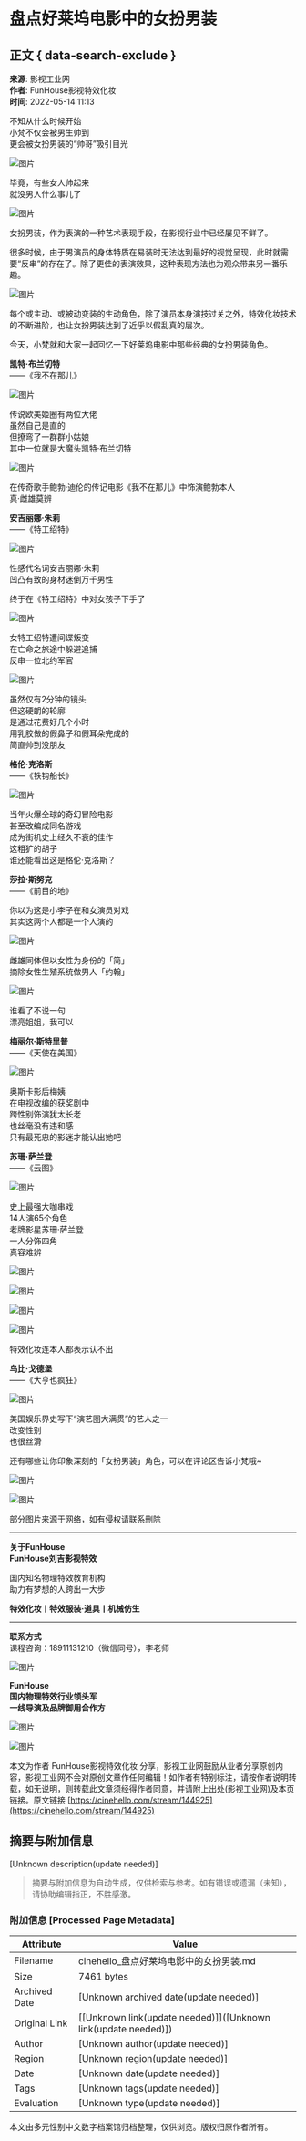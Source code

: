 # 盘点好莱坞电影中的女扮男装

## 正文 { data-search-exclude }


**来源**: 影视工业网  
**作者**: FunHouse影视特效化妆  
**时间**: 2022-05-14 11:13  

不知从什么时候开始  
小梵不仅会被男生帅到  
更会被女扮男装的“帅哥”吸引目光  

![图片](http://paipianbang.cdn.cinehello.com/resource/post/200909/d198fe2d56a4c763c6c01d9f3e9e2ad5.png?imageMogr2/auto-orient/quality/90!/thumbnail/1024x4096)

毕竟，有些女人帅起来  
就没男人什么事儿了  

![图片](http://paipianbang.cdn.cinehello.com/resource/post/200910/db0d212d7f8a3829c570940fb4f6c9c0.png?imageMogr2/auto-orient/quality/90!/thumbnail/1024x4096)

女扮男装，作为表演的一种艺术表现手段，在影视行业中已经屡见不鲜了。

很多时候，由于男演员的身体特质在易装时无法达到最好的视觉呈现，此时就需要“反串”的存在了。除了更佳的表演效果，这种表现方法也为观众带来另一番乐趣。

![图片](http://paipianbang.cdn.cinehello.com/resource/post/200911/b80e530b70f18604447038db06add3f4.png?imageMogr2/auto-orient/quality/90!/thumbnail/1024x4096)

每个或主动、或被动变装的生动角色，除了演员本身演技过关之外，特效化妆技术的不断进阶，也让女扮男装达到了近乎以假乱真的层次。

今天，小梵就和大家一起回忆一下好莱坞电影中那些经典的女扮男装角色。

**凯特·布兰切特**  
——《我不在那儿》

![图片](http://paipianbang.cdn.cinehello.com/resource/post/200912/30bc035ab808c4102ae9e5c084e096c3.png?imageMogr2/auto-orient/quality/90!/thumbnail/1024x4096)

传说欧美姬圈有两位大佬  
虽然自己是直的  
但撩弯了一群群小姑娘  
其中一位就是大魔头凯特·布兰切特  

![图片](http://paipianbang.cdn.cinehello.com/resource/post/200913/a959d3621d34cc1a9b76d475daf4c861.png?imageMogr2/auto-orient/quality/90!/thumbnail/1024x4096)

在传奇歌手鲍勃·迪伦的传记电影《我不在那儿》中饰演鲍勃本人  
真·雌雄莫辨  

**安吉丽娜·朱莉**  
——《特工绍特》

![图片](http://paipianbang.cdn.cinehello.com/resource/post/200914/dc2610b2a4876fa3c43ae2dad9259a4b.png?imageMogr2/auto-orient/quality/90!/thumbnail/1024x4096)

性感代名词安吉丽娜·朱莉  
凹凸有致的身材迷倒万千男性  

终于在《特工绍特》中对女孩子下手了  

![图片](http://paipianbang.cdn.cinehello.com/resource/post/200915/e0ea24b6cd359ab246a42520f5d07f2b.png?imageMogr2/auto-orient/quality/90!/thumbnail/1024x4096)

女特工绍特遭间谍叛变  
在亡命之旅途中躲避追捕  
反串一位北约军官  

![图片](http://paipianbang.cdn.cinehello.com/resource/post/200916/607841714d9311a68a522cbf8dec1537.png?imageMogr2/auto-orient/quality/90!/thumbnail/1024x4096)

虽然仅有2分钟的镜头  
但这硬朗的轮廓  
是通过花费好几个小时  
用乳胶做的假鼻子和假耳朵完成的  
简直帅到没朋友  

**格伦·克洛斯**  
——《铁钩船长》

![图片](http://paipianbang.cdn.cinehello.com/resource/post/200917/8b67394e38f05ceabee30809b608f651.png?imageMogr2/auto-orient/quality/90!/thumbnail/1024x4096)

当年火爆全球的奇幻冒险电影  
甚至改编成同名游戏  
成为街机史上经久不衰的佳作  
这粗犷的胡子  
谁还能看出这是格伦·克洛斯？  

**莎拉·斯努克**  
——《前目的地》  

你以为这是小李子在和女演员对戏  
其实这两个人都是一个人演的  

![图片](http://paipianbang.cdn.cinehello.com/resource/post/200918/6461f5b864c062624715900871bfed38.gif)

雌雄同体但以女性为身份的「简」  
摘除女性生殖系统做男人「约翰」  

![图片](http://paipianbang.cdn.cinehello.com/resource/post/200919/406af14320287e2ec4031b0889243dde.png?imageMogr2/auto-orient/quality/90!/thumbnail/1024x4096)

谁看了不说一句  
漂亮姐姐，我可以  

**梅丽尔·斯特里普**  
——《天使在美国》

![图片](http://paipianbang.cdn.cinehello.com/resource/post/200920/d0f643a957f44c4aea891c5b143ad496.png?imageMogr2/auto-orient/quality/90!/thumbnail/1024x4096)

奥斯卡影后梅姨  
在电视改编的获奖剧中  
跨性别饰演犹太长老  
也丝毫没有违和感  
只有最死忠的影迷才能认出她吧  

**苏珊·萨兰登**  
——《云图》

![图片](http://paipianbang.cdn.cinehello.com/resource/post/200921/369918bb8265ed3d38f103bd110e6e53.png?imageMogr2/auto-orient/quality/90!/thumbnail/1024x4096)

史上最强大咖串戏  
14人演65个角色  
老牌影星苏珊·萨兰登  
一人分饰四角  
真容难辨  

![图片](http://paipianbang.cdn.cinehello.com/resource/post/200922/82f4ef9fd0c9d0efab386a35eaf1f622.png?imageMogr2/auto-orient/quality/90!/thumbnail/1024x4096)

![图片](http://paipianbang.cdn.cinehello.com/resource/post/200923/dc8bc4f0aa771c254f7996d7da38d27c.png?imageMogr2/auto-orient/quality/90!/thumbnail/1024x4096)

![图片](http://paipianbang.cdn.cinehello.com/resource/post/200924/8d17229d30efd1d13003847d0eed86e5.png?imageMogr2/auto-orient/quality/90!/thumbnail/1024x4096)

![图片](http://paipianbang.cdn.cinehello.com/resource/post/200925/3ba7b1d6892e6c0b5b6c2eab1b468599.png?imageMogr2/auto-orient/quality/90!/thumbnail/1024x4096)

特效化妆连本人都表示认不出  

**乌比·戈德堡**  
——《大亨也疯狂》

![图片](http://paipianbang.cdn.cinehello.com/resource/post/200926/e939172dfe8015fc13242f860323ec0d.png?imageMogr2/auto-orient/quality/90!/thumbnail/1024x4096)

美国娱乐界史写下“演艺圈大满贯”的艺人之一  
改变性别  
也很丝滑  

还有哪些让你印象深刻的「女扮男装」角色，可以在评论区告诉小梵哦~  

![图片](http://paipianbang.cdn.cinehello.com/resource/post/200927/99268a1f2c7539dda8cb73488b474be6.jpg?imageMogr2/auto-orient/quality/90!/thumbnail/1024x4096)

![图片](http://paipianbang.cdn.cinehello.com/resource/post/200928/e67e1cf282bf5b2896fb9b7d1ed4fe4f.jpg?imageMogr2/auto-orient/quality/90!/thumbnail/1024x4096)

部分图片来源于网络，如有侵权请联系删除

---

**关于FunHouse**  
**FunHouse刘吉影视特效**

国内知名物理特效教育机构  
助力有梦想的人跨出一大步  

**特效化妆丨特效服装·道具丨机械仿生**

---

**联系方式**  
课程咨询：18911131210（微信同号），李老师  

![图片](http://paipianbang.cdn.cinehello.com/resource/post/200929/fc1400d3b92a549a8497b7010e382a5e.jpg?imageMogr2/auto-orient/quality/90!/thumbnail/1024x4096)

**FunHouse**  
**国内物理特效行业领头军**  
**一线导演及品牌御用合作方**

![图片](http://paipianbang.cdn.cinehello.com/resource/post/200930/f00f0264dd66199c0041ebc7300e20a4.jpg?imageMogr2/auto-orient/quality/90!/thumbnail/1024x4096)

![图片](http://paipianbang.cdn.cinehello.com/resource/post/200931/473352e11442643499f6a0dab8af763e.jpg?imageMogr2/auto-orient/quality/90!/thumbnail/1024x4096)

本文为作者 FunHouse影视特效化妆 分享，影视工业网鼓励从业者分享原创内容，影视工业网不会对原创文章作任何编辑！如作者有特别标注，请按作者说明转载，如无说明，则转载此文章须经得作者同意，并请附上出处(影视工业网)及本页链接。原文链接 [https://cinehello.com/stream/144925](https://cinehello.com/stream/144925)
<!-- tcd_original_link https://cinehello.com/stream/144925/ -->


## 摘要与附加信息

<!-- tcd_abstract -->
[Unknown description(update needed)]
<!-- tcd_abstract_end -->

> 摘要与附加信息为自动生成，仅供检索与参考。如有错误或遗漏（未知），请协助编辑指正，不胜感激。

### 附加信息 [Processed Page Metadata]

| Attribute       | Value                                  |
|-----------------|----------------------------------------|
| Filename        | cinehello_盘点好莱坞电影中的女扮男装.md                             |
| Size            | 7461 bytes                           |
| Archived Date   | [Unknown archived date(update needed)]                             |
| Original Link   | [[Unknown link(update needed)]]([Unknown link(update needed)])                       |
| Author          | [Unknown author(update needed)]                               |
| Region          | [Unknown region(update needed)]                               |
| Date            | [Unknown date(update needed)]                                 |
| Tags            | [Unknown tags(update needed)]                                 |
| Evaluation            | [Unknown type(update needed)]                                 |
<!-- tcd_table_end -->

本文由多元性别中文数字档案馆归档整理，仅供浏览。版权归原作者所有。

